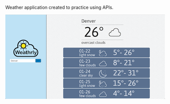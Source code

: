 Weather application created to practice using APIs.

<kbd><img src="https://github.com/jksmall0631/weathrly/blob/master/weathrly.png" alt="weathrly image" width="500" height="265"></kdb>

